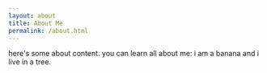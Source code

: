 ```yaml
---
layout: about
title: About Me
permalink: /about.html
---
```



here's some about content. you can learn all about me: i am a banana and i live in a tree.
